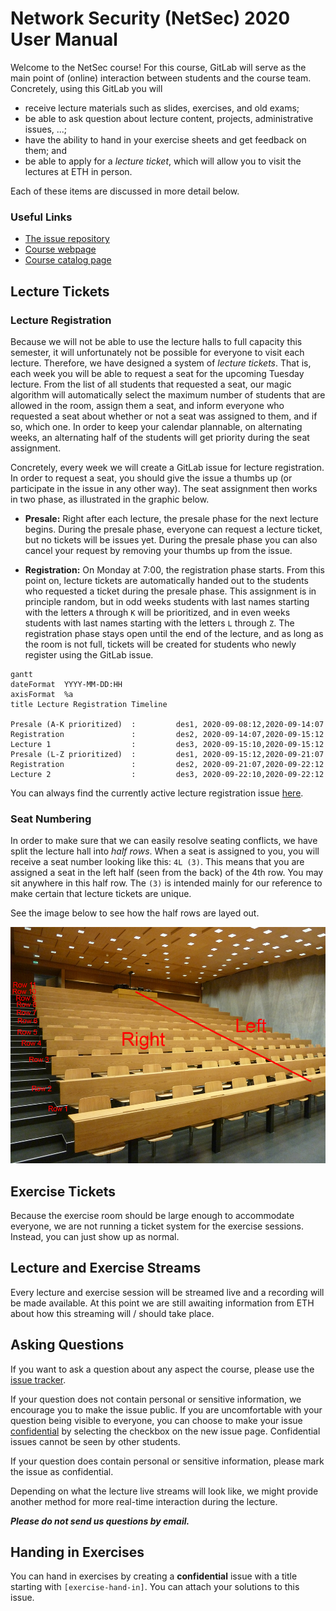 # Network Security (NetSec) 2020 User Manual

Welcome to the NetSec course! For this course, GitLab will serve as the main point of (online) interaction between
students and the course team. Concretely, using this GitLab you will

- receive lecture materials such as slides, exercises, and old exams;
- be able to ask question about lecture content, projects, administrative issues, ...;
- have the ability to hand in your exercise sheets and get feedback on them; and
- be able to apply for a _lecture ticket_, which will allow you to visit the lectures at ETH in person.

Each of these items are discussed in more detail below.

### Useful Links

- [The issue repository](https://gitlab.inf.ethz.ch/PRV-PERRIG/netsec-course/netsec-2020-issues/-/issues)
- [Course webpage](https://netsec.ethz.ch/courses/netsec-2020/)
- [Course catalog page](http://vvz.ethz.ch/Vorlesungsverzeichnis/lerneinheit.view?lerneinheitId=141460&semkez=2020W&ansicht=KATALOGDATEN)

## Lecture Tickets

### Lecture Registration

Because we will not be able to use the lecture halls to full capacity this semester, it will unfortunately not be
possible for everyone to visit each lecture. Therefore, we have designed a system of _lecture tickets_. That is, each
week you will be able to request a seat for the upcoming Tuesday lecture. From the list of all students that requested a
seat, our magic algorithm will automatically select the maximum number of students that are allowed in the room, assign
them a seat, and inform everyone who requested a seat about whether or not a seat was assigned to them, and if so, which
one. In order to keep your calendar plannable, on alternating weeks, an alternating half of the students will get
priority during the seat assignment.

Concretely, every week we will create a GitLab issue for lecture registration. In order to request a seat, you should
give the issue a thumbs up (or participate in the issue in any other way). The seat assignment then works in two phase,
as illustrated in the graphic below.

- **Presale:** Right after each lecture, the presale phase for the next lecture begins. During the presale phase,
  everyone can request a lecture ticket, but no tickets will be issues yet. During the presale phase you can also cancel
  your request by removing your thumbs up from the issue.

- **Registration:** On Monday at 7:00, the registration phase starts. From this point on, lecture tickets are
  automatically handed out to the students who requested a ticket during the presale phase. This assignment is in
  principle random, but in odd weeks students with last names starting with the letters `A` through `K` will be
  prioritized, and in even weeks students with last names starting with the letters `L` through `Z`. The registration
  phase stays open until the end of the lecture, and as long as the room is not full, tickets will be created for
  students who newly register using the GitLab issue.

```mermaid
gantt
dateFormat  YYYY-MM-DD:HH
axisFormat  %a
title Lecture Registration Timeline

Presale (A-K prioritized)  :         des1, 2020-09-08:12,2020-09-14:07
Registration               :         des2, 2020-09-14:07,2020-09-15:12
Lecture 1                  :         des3, 2020-09-15:10,2020-09-15:12
Presale (L-Z prioritized)  :         des1, 2020-09-15:12,2020-09-21:07
Registration               :         des2, 2020-09-21:07,2020-09-22:12
Lecture 2                  :         des3, 2020-09-22:10,2020-09-22:12
```

You can always find the currently active lecture registration issue
[here](https://gitlab.inf.ethz.ch/PRV-PERRIG/netsec-course/netsec-2020-issues/-/issues?label_name%5B%5D=lecture-registration).

### Seat Numbering

In order to make sure that we can easily resolve seating conflicts, we have split the lecture hall into _half rows_.
When a seat is assigned to you, you will receive a seat number looking like this: `4L (3)`. This means that
you are assigned a seat in the left half (seen from the back) of the 4th row. You may sit anywhere in this half row.
The `(3)` is intended mainly for our reference to make certain that lecture tickets are unique.

See the image below to see how the half rows are layed out.

![CHN C 14 room layout](chn_c_14_annotated.jpg)

## Exercise Tickets

Because the exercise room should be large enough to accommodate everyone, we are not running a ticket system for the
exercise sessions. Instead, you can just show up as normal.

## Lecture and Exercise Streams

Every lecture and exercise session will be streamed live and a recording will be made available. At this point we are
still awaiting information from ETH about how this streaming will / should take place.

## Asking Questions

If you want to ask a question about any aspect the course, please use the [issue
tracker](https://gitlab.inf.ethz.ch/PRV-PERRIG/netsec-course/netsec-2020-issues/-/issues).

If your question does not contain personal or sensitive information, we encourage you to make the issue public. If you
are uncomfortable with your question being visible to everyone, you can choose to make your issue
[confidential](https://docs.gitlab.com/ee/user/project/issues/confidential_issues.html) by selecting the checkbox on the
new issue page. Confidential issues cannot be seen by other students.

If your question does contain personal or sensitive information, please mark the issue as confidential.

Depending on what the lecture live streams will look like, we might provide another method for more real-time interaction
during the lecture.

***Please do not send us questions by email.***

## Handing in Exercises

You can hand in exercises by creating a **confidential** issue with a title starting with `[exercise-hand-in]`. You can
attach your solutions to this issue.
